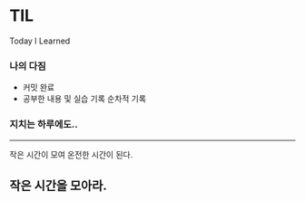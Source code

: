 # TIL

Today I Learned

### 나의 다짐

- 커밋 완료
- 공부한 내용 및 실습 기록 순차적 기록

### 지치는 하루에도..

---

작은 시간이 모여 온전한 시간이 된다.

작은 시간을 모아라.
---

